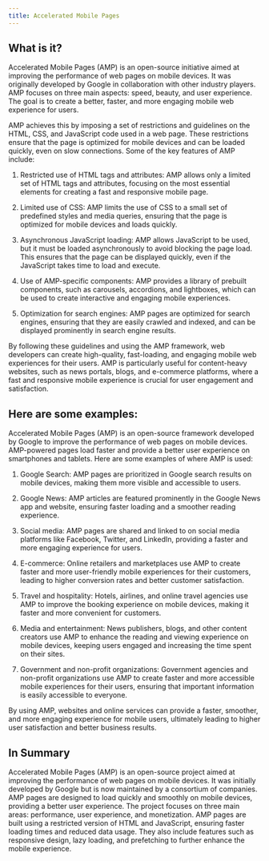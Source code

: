 ```yaml
---
title: Accelerated Mobile Pages
---
```




## What is it?

Accelerated Mobile Pages (AMP) is an open-source initiative aimed at improving the performance of web pages on mobile devices. It was originally developed by Google in collaboration with other industry players. AMP focuses on three main aspects: speed, beauty, and user experience. The goal is to create a better, faster, and more engaging mobile web experience for users.

AMP achieves this by imposing a set of restrictions and guidelines on the HTML, CSS, and JavaScript code used in a web page. These restrictions ensure that the page is optimized for mobile devices and can be loaded quickly, even on slow connections. Some of the key features of AMP include:

1. Restricted use of HTML tags and attributes: AMP allows only a limited set of HTML tags and attributes, focusing on the most essential elements for creating a fast and responsive mobile page.

2. Limited use of CSS: AMP limits the use of CSS to a small set of predefined styles and media queries, ensuring that the page is optimized for mobile devices and loads quickly.

3. Asynchronous JavaScript loading: AMP allows JavaScript to be used, but it must be loaded asynchronously to avoid blocking the page load. This ensures that the page can be displayed quickly, even if the JavaScript takes time to load and execute.

4. Use of AMP-specific components: AMP provides a library of prebuilt components, such as carousels, accordions, and lightboxes, which can be used to create interactive and engaging mobile experiences.

5. Optimization for search engines: AMP pages are optimized for search engines, ensuring that they are easily crawled and indexed, and can be displayed prominently in search engine results.

By following these guidelines and using the AMP framework, web developers can create high-quality, fast-loading, and engaging mobile web experiences for their users. AMP is particularly useful for content-heavy websites, such as news portals, blogs, and e-commerce platforms, where a fast and responsive mobile experience is crucial for user engagement and satisfaction.

## Here are some examples:

Accelerated Mobile Pages (AMP) is an open-source framework developed by Google to improve the performance of web pages on mobile devices. AMP-powered pages load faster and provide a better user experience on smartphones and tablets. Here are some examples of where AMP is used:

1. Google Search: AMP pages are prioritized in Google search results on mobile devices, making them more visible and accessible to users.

2. Google News: AMP articles are featured prominently in the Google News app and website, ensuring faster loading and a smoother reading experience.

3. Social media: AMP pages are shared and linked to on social media platforms like Facebook, Twitter, and LinkedIn, providing a faster and more engaging experience for users.

4. E-commerce: Online retailers and marketplaces use AMP to create faster and more user-friendly mobile experiences for their customers, leading to higher conversion rates and better customer satisfaction.

5. Travel and hospitality: Hotels, airlines, and online travel agencies use AMP to improve the booking experience on mobile devices, making it faster and more convenient for customers.

6. Media and entertainment: News publishers, blogs, and other content creators use AMP to enhance the reading and viewing experience on mobile devices, keeping users engaged and increasing the time spent on their sites.

7. Government and non-profit organizations: Government agencies and non-profit organizations use AMP to create faster and more accessible mobile experiences for their users, ensuring that important information is easily accessible to everyone.

By using AMP, websites and online services can provide a faster, smoother, and more engaging experience for mobile users, ultimately leading to higher user satisfaction and better business results.

## In Summary

Accelerated Mobile Pages (AMP) is an open-source project aimed at improving the performance of web pages on mobile devices. It was initially developed by Google but is now maintained by a consortium of companies. AMP pages are designed to load quickly and smoothly on mobile devices, providing a better user experience. The project focuses on three main areas: performance, user experience, and monetization. AMP pages are built using a restricted version of HTML and JavaScript, ensuring faster loading times and reduced data usage. They also include features such as responsive design, lazy loading, and prefetching to further enhance the mobile experience.